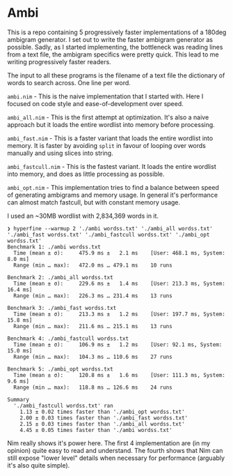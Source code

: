 Ambi
=======

This is a repo containing 5 progressively faster implementations of a 180deg ambigram generator. I set out to write the faster ambigram generator as possible. Sadly, as I started implementing, the bottleneck was reading lines from a text file, the ambigram specifics were pretty quick. This lead to me writing progressively faster readers. 

The input to all these programs is the filename of a text file the dictionary of words to search across. One line per word.

`ambi.nim` - This is the naive implementation that I started with. Here I focused on code style and ease-of-development over speed.

`ambi_all.nim` - This is the first attempt at optimization. It's also a naive approach but it loads the entire wordlist into memory before processing.

`ambi_fast.nim` - This is a faster variant that loads the entire wordlist into memory. It is faster by avoiding `split` in favour of looping over words manually and using slices into string.

`ambi_fastcull.nim` -  This is the fastest variant. It loads the entire wordlist into memory, and does as little processing as possible.

`ambi_opt.nim` - This implementation tries to find a balance between speed of generating ambigrams and memory usage. In general it's performance can almost match fastcull, but with constant memory usage.

I used an ~30MB wordlist with 2,834,369 words in it.

```
❯ hyperfine --warmup 2 './ambi wordss.txt' './ambi_all wordss.txt' './ambi_fast wordss.txt' './ambi_fastcull wordss.txt' './ambi_opt wordss.txt'
Benchmark 1: ./ambi wordss.txt
  Time (mean ± σ):     475.9 ms ±   2.1 ms    [User: 468.1 ms, System: 8.0 ms]
  Range (min … max):   472.0 ms … 479.1 ms    10 runs

Benchmark 2: ./ambi_all wordss.txt
  Time (mean ± σ):     229.6 ms ±   1.4 ms    [User: 213.3 ms, System: 16.4 ms]
  Range (min … max):   226.3 ms … 231.4 ms    13 runs

Benchmark 3: ./ambi_fast wordss.txt
  Time (mean ± σ):     213.3 ms ±   1.2 ms    [User: 197.7 ms, System: 15.8 ms]
  Range (min … max):   211.6 ms … 215.1 ms    13 runs

Benchmark 4: ./ambi_fastcull wordss.txt
  Time (mean ± σ):     106.9 ms ±   1.2 ms    [User: 92.1 ms, System: 15.0 ms]
  Range (min … max):   104.3 ms … 110.6 ms    27 runs

Benchmark 5: ./ambi_opt wordss.txt
  Time (mean ± σ):     120.8 ms ±   1.6 ms    [User: 111.3 ms, System: 9.6 ms]
  Range (min … max):   118.8 ms … 126.6 ms    24 runs

Summary
  './ambi_fastcull wordss.txt' ran
    1.13 ± 0.02 times faster than './ambi_opt wordss.txt'
    2.00 ± 0.03 times faster than './ambi_fast wordss.txt'
    2.15 ± 0.03 times faster than './ambi_all wordss.txt'
    4.45 ± 0.05 times faster than './ambi wordss.txt'
```

Nim really shows it's power here. The first 4 implementation are (in my opinion) quite easy to read and understand. The fourth shows that Nim can still expose "lower level" details when necessary for performance (arguably it's also quite simple).
